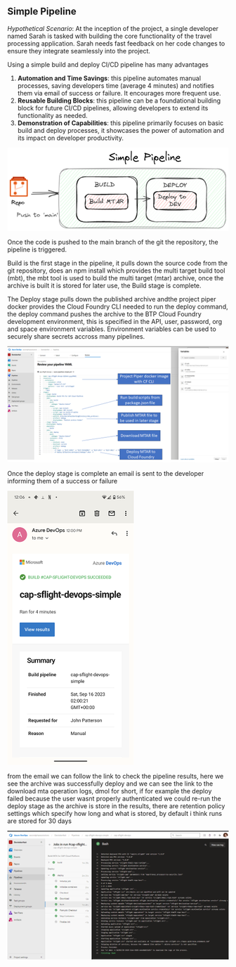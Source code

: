 
## Simple Pipeline
*Hypothetical Scenario*:
At the inception of the project, a single developer named Sarah is tasked with building the core functionality of the travel processing application. Sarah needs fast feedback on her code changes to ensure they integrate seamlessly into the project.

Using a simple build and deploy CI/CD pipeline has many advantages
1. **Automation and Time Savings**: this pipeline automates manual processes, saving developers time (average 4 minutes) and notifies them via email of success or failure. It encourages more frequent use.
2. **Reusable Building Blocks**: this pipeline can be a foundational building block for future CI/CD pipelines, allowing developers to extend its functionality as needed.
3. **Demonstration of Capabilities**: this pipeline primarily focuses on basic build and deploy processes, it showcases the power of automation and its impact on developer productivity.  


![Simple Pipeline](azure-pipelines\docs\simple-pipeline.png)

Once the code is pushed to the main branch of the git the repository, the pipeline is triggered.

Build is the first stage in the pipeline, it pulls down the source code from the git repository, does an npm install which provides the multi target build tool (mbt), the mbt tool is used to build the multi target (mtar) archive, once the archive is built it is stored for later use, the Build stage is complete.

The Deploy stage pulls down the published archive andthe project piper docker provides the Cloud Foundry CLI needed to run the deploy command, the deploy command pushes the archive to the BTP Cloud Foundry development environment, this is specified in the API, user, password, org and space environment variables. Environment variables can be used to securely share secrets accross many pipelines.

![Simple Pipeline Explained](azure-pipelines\docs\simple-pipeline-explained.png)

Once the deploy stage is complete an email is sent to the developer informing them of a success or failure

![Simple Pipeline email](azure-pipelines\docs\simple-pipeline-results.png)

from the email we can follow the link to check the pipeline results, here we see the archive was successfully deploy and we can see the link to the download mta operation logs, dmol for short, if for example the deploy failed because the user wasnt properly authenticated we could re-run the deploy stage as the archive is store in the results, there are retention policy settings which specify how long and what is stored, by default i think runs are stored for 30 days

![Simple Pipeline logs](azure-pipelines\docs\simple-pipeline-deploylogs.png)


